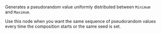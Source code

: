 Generates a pseudorandom value uniformly distributed between `Minimum` and `Maximum`.

Use this node when you want the same sequence of pseudorandom values every time the composition starts or the same seed is set.
